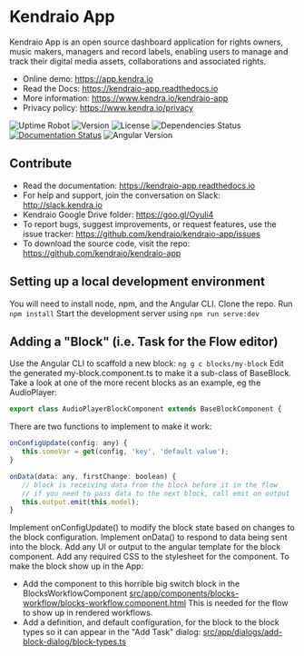 
Kendraio App
============

Kendraio App is an open source dashboard application for rights owners, music makers, managers and record labels, enabling users to manage and track their digital media assets, collaborations and associated rights.

- Online demo: <https://app.kendra.io>
- Read the Docs: <https://kendraio-app.readthedocs.io>
- More information: <https://www.kendra.io/kendraio-app>
- Privacy policy: <https://www.kendra.io/privacy>

![Uptime Robot](https://img.shields.io/uptimerobot/ratio/7/m783523815-565ba269d3dc13ded01aae34)
![Version](https://img.shields.io/github/package-json/v/kendraio/kendraio-app/main)
![License](https://img.shields.io/github/license/kendraio/kendraio-app)
![Dependencies Status](https://img.shields.io/david/kendraio/kendraio-app)
[![Documentation Status](https://readthedocs.org/projects/kendraio-app/badge/?version=latest)](https://kendraio-app.readthedocs.io/en/latest/?badge=latest)
![Angular Version](https://img.shields.io/github/package-json/dependency-version/kendraio/kendraio-app/@angular/core)

Contribute
----------

- Read the documentation: <https://kendraio-app.readthedocs.io>
- For help and support, join the conversation on Slack: <http://slack.kendra.io>
- Kendraio Google Drive folder: <https://goo.gl/Oyuli4>
- To report bugs, suggest improvements, or request features, use the issue tracker: <https://github.com/kendraio/kendraio-app/issues>
- To download the source code, visit the repo: <https://github.com/kendraio/kendraio-app>

Setting up a local development environment
------------------------------------------

You will need to install node, npm, and the Angular CLI.
Clone the repo.
Run `npm install`
Start the development server using `npm run serve:dev`

Adding a "Block" (i.e. Task for the Flow editor)
--------------------------------------------------

Use the Angular CLI to scaffold a new block: `ng g c blocks/my-block`
Edit the generated my-block.component.ts to make it a sub-class of BaseBlock.
Take a look at one of the more recent blocks as an example, eg the AudioPlayer:

```javascript
export class AudioPlayerBlockComponent extends BaseBlockComponent {
```

There are two functions to implement to make it work:

```javascript
onConfigUpdate(config: any) {
   this.someVar = get(config, 'key', 'default value');
}

onData(data: any, firstChange: boolean) {
   // block is receiving data from the block before it in the flow
   // if you need to pass data to the next block, call emit on output 
   this.output.emit(this.model);
}
```

Implement onConfigUpdate() to modify the block state based on changes to the block configuration.
Implement onData() to respond to data being sent into the block.
Add any UI or output to the angular template for the block component.
Add any required CSS to the stylesheet for the component.
To make the block show up in the App:

- Add the component to this horrible big switch block in the BlocksWorkflowComponent [src/app/components/blocks-workflow/blocks-workflow.component.html](src/app/components/blocks-workflow/blocks-workflow.component.html)
This is needed for the flow to show up in rendered workflows.
- Add a definition, and default configuration, for the block to the block types so it can appear in the "Add Task" dialog:
[src/app/dialogs/add-block-dialog/block-types.ts](src/app/dialogs/add-block-dialog/block-types.ts)
